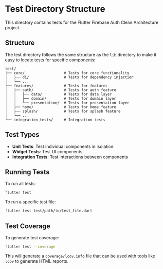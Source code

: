 # Test Directory Structure

This directory contains tests for the Flutter Firebase Auth Clean Architecture project.

## Structure

The test directory follows the same structure as the `lib` directory to make it easy to locate tests for specific components:

```
test/
├── core/                  # Tests for core functionality
│   ├── di/                # Tests for dependency injection
│   └── ...
├── features/              # Tests for features
│   ├── auth/              # Tests for auth feature
│   │   ├── data/          # Tests for data layer
│   │   ├── domain/        # Tests for domain layer
│   │   └── presentation/  # Tests for presentation layer
│   ├── home/              # Tests for home feature
│   ├── splash/            # Tests for splash feature
│   └── ...
└── integration_tests/     # Integration tests
```

## Test Types

- **Unit Tests**: Test individual components in isolation
- **Widget Tests**: Test UI components
- **Integration Tests**: Test interactions between components

## Running Tests

To run all tests:

```bash
flutter test
```

To run a specific test file:

```bash
flutter test test/path/to/test_file.dart
```

## Test Coverage

To generate test coverage:

```bash
flutter test --coverage
```

This will generate a `coverage/lcov.info` file that can be used with tools like `lcov` to generate HTML reports. 